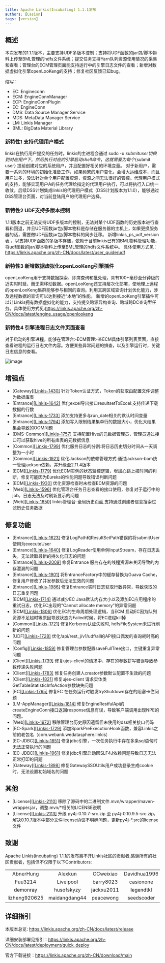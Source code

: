 ```yaml
---
title: Apache Linkis(Incubating) 1.1.1发布
authors: [Casion]
tags: [version]
---
```


## 概述
本次发布的1.1.1版本，主要支持UDF多版本控制；支持将UDF函数的jar包/脚本物料上传至BML管理的hdfs文件系统；提交任务支持Yarn队列资源使用情况的采集和查看；管理台的ECM管理页面能支持运行中的引擎日志文件的查看；新增对数据虚拟化引擎openLooKeng的支持；修复社区反馈已知bug。


缩写：
- EC: Engineconn
- ECM: EngineConnManager
- ECP: EngineConnPlugin
- EC: EngineConn
- DMS: Data Source Manager Service
- MDS: MetaData Manager Service
- LM:  Linkis Manager
- BML: BigData Material Library



### 新特性1 支持代理用户模式
linkis在执行用户提交的任务时，linkis的主进程会通过 sudo -u ${submit user} 切换到对应用户下，然后执行对应的引擎启动shell命令， 这就需要为每个${submit user} 提前创建对应的系统用户，并且配置好相关的环境变量。 
对于新用户，需要一系列的环境的初始化准备工作，如果频繁的用户变化，会增大运维成本，而且用户过多，没法针对单个用户配置资源，资源之间无法很好的管控。代理用户模式的支持，能够实现用户A的任务代理给指定的代理用户执行，可以将执行入口统一收敛。后续DSS计划集成linkis的代理用户模式（DSS计划版本为1.1.0），能够通过DSS管理台页面，对当前登陆用户的代理用户选择。


### 新特性2 UDF支持多版本控制
1.1.1版本之前无法支持UDF多版本的控制，无法对某个UDF函数的历史版本进行查看和回退，并且UDF函数jar包/脚本物料是存储在服务器的主机上，如果更换服务器的话，需要做UDF函数jar包/脚本物料的同步迁移。
新增linkis_ps_udf_version表 ，以支持UDF函数的多版本存储，依赖于目前linkis已有的BML物料管理功能，将udf函数的jar/脚本物料上传至BML管理的hdfs文件系统中。
具体使用方式见：https://linkis.apache.org/zh-CN/docs/latest/user_guide/udf

### 新特性3 新增数据虚拟化openLooKeng引擎插件
openLooKeng用于支持数据探索、即席查询和批处理，具有100+毫秒至分钟级的近实时时延，而无需移动数据。openLooKeng还支持层次化部署，使地理上远程的openLooKeng集群能够参与相同的查询。利用其跨区域查询计划优化能力，涉及远程数据的查询可以达到接近“本地”的性能。 
新增的openLooKeng引擎插件可以让Linkis拥有数据虚拟化的能力，支持提交跨源异构查询、跨域跨DC查询型任务。具体使用方式见:https://linkis.apache.org/zh-CN/docs/latest/engine_usage/openlookeng


### 新特性4 引擎进程日志文件页面查看
对于启动的引擎进程，能够在管理台>ECM管理>某ECM具体引擎列表页面，直接查看进程的运行日志文件内容。方便某些异常问题的排查，以及引擎运行时，关键日志信息的查看。

![image](https://user-images.githubusercontent.com/7869972/168042702-1d0f998d-59d8-4a19-8803-a2a913bd4e5f.png)

## 增强点

* \[Gateway][[Linkis-1430]](https://github.com/apache/incubator-linkis/issues/1430) 针对Token认证方式，Token的获取由配置文件调整为数据库表
* \[Entrance][[Linkis-1642]](https://github.com/apache/incubator-linkis/pull/1642) 优化excel导出接口resultsetToExcel:支持传递下载数据的行数
* \[Entrance][[Linkis-1733]](https://github.com/apache/incubator-linkis/pull/1733) 添加支持更多与run_date相关的默认时间变量
* \[Entrance][[Linkis-1794]](https://github.com/apache/incubator-linkis/pull/1794) 添加写入限制结果集单行的数据大小，优化大结果集会导致的OOM问题
* \[DMS-Common][[Linkis-1757]](https://github.com/apache/incubator-linkis/issues/1757) 支持配置Hive的元数据管理员，管理员通过接口可以获取hive的所有库表的元数据信息
* \[Common][[Linkis-1799]](https://github.com/apache/incubator-linkis/pull/1799) 优化服务日志的分割:将日志历史切分时间从一天调整为一小时
* \[Common][[Linkis-1921]](https://github.com/apache/incubator-linkis/pull/1921)  优化Jackson的依赖管理方式:通过jackson-bom统一管理jackson依赖，并升级至2.11.4版本
* \[ECM][[Linkis-1779]](https://github.com/apache/incubator-linkis/issues/1779) 优化ECM实例的状态监控逻辑，增加心跳上报时间的判断，修复可能因为Eureka的性能问题导致错误判断问题
* \[ECM][[Linkis-1930]](https://github.com/apache/incubator-linkis/pull/1930) 优化资源检查时未检查ECM资源的问题
* \[Web][[Linkis-1596]](https://github.com/apache/incubator-linkis/issues/1596) 优化管理台任务日志查看的接口使用，修复对于运行中的job，日志无法及时刷新显示的问题
* \[Web][[Linkis-1650]](https://github.com/apache/incubator-linkis/issues/1650) linkis管理台-全局历史页面,支持通过创建者信息搜索过滤历史任务数据


## 修复功能

* \[Entrance][[Linkis-1623]](https://github.com/apache/incubator-linkis/issues/1623)  修复LogPath和ResultSetPath错误的将submitUser使用为executeUser
* \[Entrance][[Linkis-1640]](https://github.com/apache/incubator-linkis/issues/1640)  修复LogReader使用单例InputStream，存在日志丢失，无法读取最新的持久化日志的问题
* \[Entrance][[Linkis-2009]](https://github.com/apache/incubator-linkis/issues/2009) 修复Entrance 服务存在的线程资源未关闭导致的内存泄漏的问题
* \[Entrance][[Linkis-1901]](https://github.com/apache/incubator-linkis/issues/1901) 将EntranceFactory中的缓存替换为Guava Cache，修复用户修改了并发参数后无法生效的问题
* \[Entrance][[Linkis-1986]](https://github.com/apache/incubator-linkis/issues/1986) 修复Entrance实时日志获取行数异常，导致获取的日志重复问题
* \[ECM][[Linkis-1714]](https://github.com/apache/incubator-linkis/pull/1714) 通过减少EC Java默认内存大小以及添加EC应用程序的重试日志，优化EC出现的"Cannot allocate memory"的异常问题 
* \[ECM][[Linkis-1806]](https://github.com/apache/incubator-linkis/pull/1806) 优化EC的生命周期处理逻辑，当ECM 启动EC因为队列资源不足超时等原因导致状态为Failed时候，将EC进程kill掉
* \[Common][[Linkis-1721]](https://github.com/apache/incubator-linkis/pull/1721)   修复Kerberos认证失败时, hdfsFileSystem未进行刷新的问题
* \[UDF][[Linkis-1728]](https://github.com/apache/incubator-linkis/pull/1728)  优化/api/rest_j/v1/udf/all的API接口偶发的查询耗时高的问题
* \[Config][[Linkis-1859]](https://github.com/apache/incubator-linkis/issues/1859) 修复管理台参数配置saveFullTree接口，主键重复异常问题
* \[Client][[Linkis-1739]](https://github.com/apache/incubator-linkis/pull/1739) 修复ujes-client的请求中，存在的参数拼写错误导致参数传递失败问题
* \[Client][[Linkis-1783]](https://github.com/apache/incubator-linkis/pull/1783) 修复任务创建人creator参数默认配置不生效的问题 
* \[Client][[Linkis-1821]](https://github.com/apache/incubator-linkis/pull/1821)  修复ujes-client 请求实体类GetTableStatisticInfoAction参数缺失问题
* \[EC][[Linkis-1765]](https://github.com/apache/incubator-linkis/issues/1765) 修复EC 在任务运行时触发tryShutdown存在的阻塞卡住问题
* \[LM-AppManager][[Linkis-1814]](https://github.com/apache/incubator-linkis/pull/1814) 修复EngineRestfulApi的createEngineConn接口返回response信息有误，导致客户端调用出现NPE的问题。
* \[Web][[Linkis-1972]](https://github.com/apache/incubator-linkis/pull/1972) 移除管理台历史原因遗留但未使用的dss相关接口代码
* \[EC-Spark][[Linkis-1729]](https://github.com/apache/incubator-linkis/pull/1729) 添加SparkPreExecutionHook函数，兼容Linkis之前的老包名（com.webank.wedatasphere.linkis）
* \[EC-JDBC][[Linkis-1851]](https://github.com/apache/incubator-linkis/issues/1851) 修复jdbc引擎，一次任务执行中存在多条sql语句时无法正常执行的问题
* \[EC-JDBC][[Linkis-1961]](https://github.com/apache/incubator-linkis/issues/1851) 修复jdbc引擎启动因SLF4J依赖问题导致日志无法正常打印的问题
* \[Gateway][[Linkis-1898]](https://github.com/apache/incubator-linkis/pull/1898)  修复GatewaySSOUtils用户成功登录生成cookie时，无法设置初始域名的问题

## 其他
* \[License][[Linkis-2110]](https://github.com/apache/incubator-linkis/issues/2110) 移除了源码中的二进制文件.mvn/wrapper/maven-wrapper.jar，调整.mvn/*相关的LICENSE说明
* \[License][[Linkis-2113]](https://github.com/apache/incubator-linkis/pull/2113) 升级 py4j-0.10.7-src.zip 至 py4j-0.10.9.5-src.zip，解决0.10.7版本中部分文件license协议不明确问题，更新py4j-*.src的license文件


## 致谢 

Apache Linkis(incubating) 1.1.1的发布离不开Linkis社区的贡献者,感谢所有的社区贡献者，包括但不仅限于以下Contributors: 

<table align="center">
    <tr>
        <td align="center">AbnerHung</td>
        <td align="center">Alexkun</td>
        <td align="center">CCweixiao</td>
        <td align="center">Davidhua1996</td>
    </tr>
    <tr>
        <td align="center">Fuu3214</td>
        <td align="center">Liveipool</td>
        <td align="center">barry8023</td>
        <td align="center">casionone</td>
    </tr>
    <tr>
        <td align="center">demonray</td>
        <td align="center">husofskyzy</td>
        <td align="center">jackxu2011</td>
        <td align="center">legendtkl</td>
    </tr>
    <tr>
        <td align="center">lizheng920625</td>
        <td align="center">maidangdang44</td>
        <td align="center">peacewong</td>
        <td align="center">seedscoder</td>
    </tr>    
</table>

## 详细指引
本版本总览: https://linkis.apache.org/zh-CN/docs/latest/release

详细安装部署见指引：https://linkis.apache.org/zh-CN/docs/latest/deployment/quick_deploy

官方下载链接：https://linkis.apache.org/zh-CN/download/main
